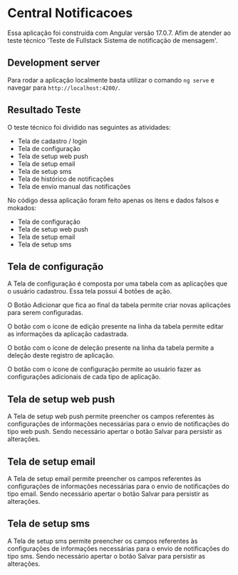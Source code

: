 # Central Notificacoes

Essa aplicação foi construída com Angular versão 17.0.7. Afim de atender ao teste técnico 'Teste de Fullstack Sistema de notificação de mensagem'.

## Development server

Para rodar a aplicação localmente basta utilizar o comando `ng serve` e navegar para `http://localhost:4200/`.

## Resultado Teste
O teste técnico foi dividido nas seguintes as atividades:

- Tela de cadastro / login
- Tela de configuração
- Tela de setup web push
- Tela de setup email
- Tela de setup sms
- Tela de histórico de notificações
- Tela de envio manual das notificações

No código dessa aplicação foram feito apenas os itens e dados falsos e mokados: 
- Tela de configuração
- Tela de setup web push
- Tela de setup email
- Tela de setup sms

## Tela de configuração
A Tela de configuração é composta por uma tabela com as aplicações que o usuário cadastrou. Essa tela possui 4 botões de ação.

O Botão Adicionar que fica ao final da tabela permite criar novas aplicações para serem configuradas.

O botão com o ícone de edição presente na linha da tabela permite editar as informações da aplicação cadastrada.

O botão com o ícone de deleção presente na linha da tabela permite a deleção deste registro de aplicação.

O botão com o ícone de configuração permite ao usuário fazer as configurações adicionais de cada tipo de aplicação.

## Tela de setup web push
A Tela de setup web push permite preencher os campos referentes às configurações de informações necessárias para o envio de notificações do tipo web push. Sendo necessário apertar o botão Salvar para persistir as alterações.

## Tela de setup email
A Tela de setup email permite preencher os campos referentes às configurações de informações necessárias para o envio de notificações do tipo email. Sendo necessário apertar o botão Salvar para persistir as alterações.

## Tela de setup sms
A Tela de setup sms permite preencher os campos referentes às configurações de informações necessárias para o envio de notificações do tipo sms. Sendo necessário apertar o botão Salvar para persistir as alterações.